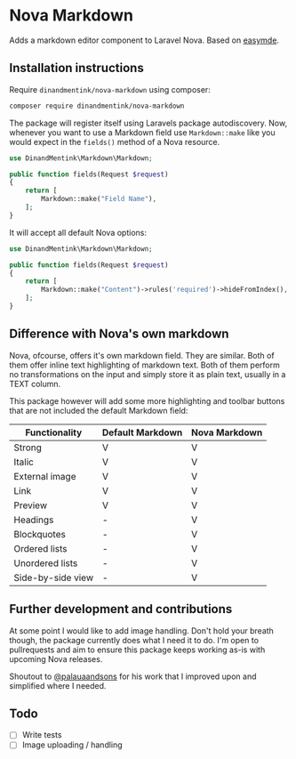 # Nova Markdown

Adds a markdown editor component to Laravel Nova. Based on [easymde](https://easymde.tk). 

## Installation instructions

Require `dinandmentink/nova-markdown` using composer:

```bash
composer require dinandmentink/nova-markdown
```

The package will register itself using Laravels package autodiscovery. Now, whenever you want to use a Markdown field use `Markdown::make` like you would expect in the `fields()` method of a Nova resource.

```php
use DinandMentink\Markdown\Markdown;

public function fields(Request $request)
{
    return [
        Markdown::make("Field Name"),
    ];
}
```

It will accept all default Nova options:

```php
use DinandMentink\Markdown\Markdown;

public function fields(Request $request)
{
    return [
        Markdown::make("Content")->rules('required')->hideFromIndex(),
    ];
}
```

## Difference with Nova's own markdown

Nova, ofcourse, offers it's own markdown field. They are similar. Both of them offer inline text highlighting of markdown text. Both of them perform no transformations on the input and simply store it as plain text, usually in a TEXT column. 

This package however will add some more highlighting and toolbar buttons that are not included the default Markdown field:

| Functionality | Default Markdown | Nova Markdown |
| --- | --- | --- |
| Strong  | V | V |
| Italic | V | V |
| External image | V | V |
| Link | V | V |
| Preview | V | V |
| Headings | - | V |
| Blockquotes | - | V |
| Ordered lists | - | V |
| Unordered lists | - | V |
| Side-by-side view | - | V |

## Further development and contributions

At some point I would like to add image handling. Don't hold your breath though, the package currently does what I need it to do. I'm open to pullrequests and aim to ensure this package keeps working as-is with upcoming Nova releases.

Shoutout to [@palauaandsons](https://github.com/palauaandsons/nova-simplemde-field/) for his work that I improved upon and simplified where I needed.

## Todo

- [ ] Write tests
- [ ] Image uploading / handling
